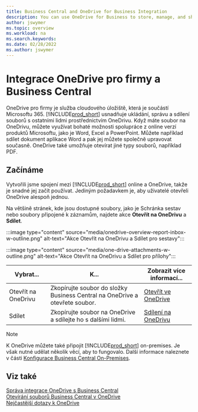 ```yaml
---
title: Business Central and OneDrive for Business Integration
description: You can use OneDrive for Business to store, manage, and share files, such as reports or file attachments. 
author: jswymer
ms.topic: overview
ms.workload: na
ms.search.keywords:
ms.date: 02/28/2022
ms.author: jswymer
---
```


# Integrace OneDrive pro firmy a Business Central

OneDrive pro firmy je služba cloudového úložiště, která je součástí Microsoftu 365. [!INCLUDE[prod_short](includes/prod_short.md)] usnadňuje ukládání, správu a sdílení souborů s ostatními lidmi prostřednictvím OneDrivu. Když máte soubor na OneDrivu, můžete využívat bohaté možnosti spolupráce z online verzí produktů Microsoftu, jako je Word, Excel a PowerPoint. Můžete například sdílet dokument aplikace Word a pak jej můžete společně upravovat současně. OneDrive také umožňuje otevírat jiné typy souborů, například PDF.

## Začínáme

Vytvořili jsme spojení mezi [!INCLUDE[prod_short](includes/prod_short.md)] online a OneDrive, takže je snadné jej začít používat. Jediným požadavkem je, aby uživatelé otevřeli OneDrive alespoň jednou.

Na většině stránek, kde jsou dostupné soubory, jako je Schránka sestav nebo soubory připojené k záznamům, najdete akce **Otevřít na OneDrivu** a **Sdílet**.

:::image type="content" source="media/onedrive-overview-report-inbox-w-outline.png" alt-text="Akce Otevřít na OneDrivu a Sdílet pro sestavy":::


:::image type="content" source="media/one-drive-attachments-w-outline.png" alt-text="Akce Otevřít na OneDrivu a Sdílet pro přílohy":::

| Vybrat... | K... | Zobrazit více informací... |
|---------|-----|----------------|
| Otevřít na OneDrivu | Zkopírujte soubor do složky Business Central na OneDrive a otevřete soubor. | [Otevřít ve OneDrive](across-share-onedrive.md#open-in-onedrive) |
| Sdílet | Zkopírujte soubor na OneDrive a sdílejte ho s dalšími lidmi. | [Sdílení na OneDrivu](across-share-onedrive.md#share) |

<!--
When you use the **Open in OneDrive** action for the first time, [!INCLUDE[prod_short](includes/prod_short.md)] does the following in your OneDrive:

1. Creates a folder named [!INCLUDE[prod_short](includes/prod_short.md)]. 
2. In the [!INCLUDE[prod_short](includes/prod_short.md)] folder, it creates another folder with the same name as the company you're working in. If you work in more than one company, it will create a folder for the company you're working in when you use the **Open in OneDrive** action. 
3. Puts a copy of the file you selected in the folder, and then opens the file. The next time you use the action, it only copies and opens the file. 

The folder and its content are private until you decide to share them with others. For example, you might decide to share content with one or more of your coworkers, or even people outside of your organization. For more information, see [Share OneDrive files and folders](https://support.microsoft.com/en-us/office/share-onedrive-files-and-folders-9fcc2f7d-de0c-4cec-93b0-a82024800c07).
-->

> [!NOTE]
> K OneDrive můžete také připojit [!INCLUDE[prod_short](includes/prod_short.md)] on-premises. Je však nutné udělat několik věcí, aby to fungovalo. Další informace naleznete v části [Konfigurace Business Central On-Premises](admin-onedrive-integration.md#configuring-business-central-on-premises).

## Viz také
[Správa integrace OneDrive s Business Central](admin-onedrive-integration.md)  
[Otevírání souborů Business Central v OneDrive](across-share-onedrive.md)  
[Nejčastější dotazy k OneDrive](admin-onedrive-faq.md)